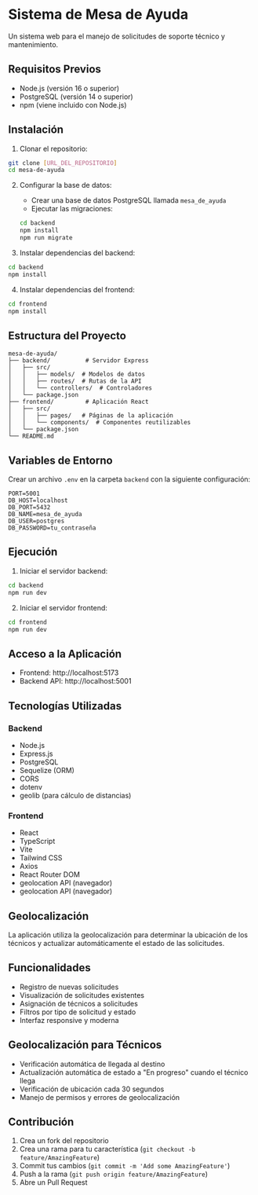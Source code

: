 # Sistema de Mesa de Ayuda

Un sistema web para el manejo de solicitudes de soporte técnico y mantenimiento.

## Requisitos Previos

- Node.js (versión 16 o superior)
- PostgreSQL (versión 14 o superior)
- npm (viene incluido con Node.js)

## Instalación

1. Clonar el repositorio:
```bash
git clone [URL_DEL_REPOSITORIO]
cd mesa-de-ayuda
```

2. Configurar la base de datos:
   - Crear una base de datos PostgreSQL llamada `mesa_de_ayuda`
   - Ejecutar las migraciones:
   ```bash
   cd backend
   npm install
   npm run migrate
   ```

3. Instalar dependencias del backend:
```bash
cd backend
npm install
```

4. Instalar dependencias del frontend:
```bash
cd frontend
npm install
```

## Estructura del Proyecto

```
mesa-de-ayuda/
├── backend/          # Servidor Express
│   ├── src/
│   │   ├── models/  # Modelos de datos
│   │   ├── routes/  # Rutas de la API
│   │   └── controllers/  # Controladores
│   └── package.json
├── frontend/         # Aplicación React
│   ├── src/
│   │   ├── pages/   # Páginas de la aplicación
│   │   └── components/  # Componentes reutilizables
│   └── package.json
└── README.md
```

## Variables de Entorno

Crear un archivo `.env` en la carpeta `backend` con la siguiente configuración:

```env
PORT=5001
DB_HOST=localhost
DB_PORT=5432
DB_NAME=mesa_de_ayuda
DB_USER=postgres
DB_PASSWORD=tu_contraseña
```

## Ejecución

1. Iniciar el servidor backend:
```bash
cd backend
npm run dev
```

2. Iniciar el servidor frontend:
```bash
cd frontend
npm run dev
```

## Acceso a la Aplicación

- Frontend: http://localhost:5173
- Backend API: http://localhost:5001

## Tecnologías Utilizadas

### Backend
- Node.js
- Express.js
- PostgreSQL
- Sequelize (ORM)
- CORS
- dotenv
- geolib (para cálculo de distancias)

### Frontend
- React
- TypeScript
- Vite
- Tailwind CSS
- Axios
- React Router DOM
- geolocation API (navegador)
- geolocation API (navegador)

## Geolocalización

La aplicación utiliza la geolocalización para determinar la ubicación de los técnicos y actualizar automáticamente el estado de las solicitudes.

## Funcionalidades

- Registro de nuevas solicitudes
- Visualización de solicitudes existentes
- Asignación de técnicos a solicitudes
- Filtros por tipo de solicitud y estado
- Interfaz responsive y moderna

## Geolocalización para Técnicos

- Verificación automática de llegada al destino
- Actualización automática de estado a "En progreso" cuando el técnico llega
- Verificación de ubicación cada 30 segundos
- Manejo de permisos y errores de geolocalización

## Contribución

1. Crea un fork del repositorio
2. Crea una rama para tu característica (`git checkout -b feature/AmazingFeature`)
3. Commit tus cambios (`git commit -m 'Add some AmazingFeature'`)
4. Push a la rama (`git push origin feature/AmazingFeature`)
5. Abre un Pull Request
